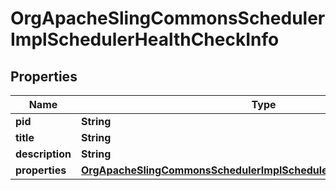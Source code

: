 
# OrgApacheSlingCommonsSchedulerImplSchedulerHealthCheckInfo

## Properties
Name | Type | Description | Notes
------------ | ------------- | ------------- | -------------
**pid** | **String** |  |  [optional]
**title** | **String** |  |  [optional]
**description** | **String** |  |  [optional]
**properties** | [**OrgApacheSlingCommonsSchedulerImplSchedulerHealthCheckProperties**](OrgApacheSlingCommonsSchedulerImplSchedulerHealthCheckProperties.md) |  |  [optional]



